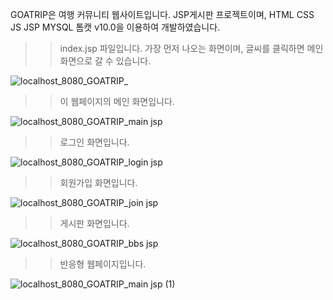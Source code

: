 GOATRIP은 여행 커뮤니티 웹사이트입니다.
JSP게시판 프로젝트이며, HTML CSS JS JSP MYSQL 톰캣 v10.0을 이용하여 개발하였습니다. 



>> index.jsp 파일입니다. 가장 먼저 나오는 화면이며, 글씨를 클릭하면 메인 화면으로 갈 수 있습니다.
>> 
![localhost_8080_GOATRIP_](https://user-images.githubusercontent.com/127868594/226675031-18da39f9-fda8-4296-9d26-1a8adfe024b0.png)




>> 이 웹페이지의 메인 화면입니다.
>> 
![localhost_8080_GOATRIP_main jsp](https://user-images.githubusercontent.com/127868594/226675408-d088b26b-5340-4cb9-9ce0-f552cd39f731.png)




>> 로그인 화면입니다.
>> 
![localhost_8080_GOATRIP_login jsp](https://user-images.githubusercontent.com/127868594/226675707-566895fd-e580-4270-88e5-0087b4e9dff4.png)





>> 회원가입 화면입니다.
>> 
![localhost_8080_GOATRIP_join jsp](https://user-images.githubusercontent.com/127868594/226675966-c7c578ea-fbcf-4e6f-b419-d0d6e96acaed.png)




>> 게시판 화면입니다.
>> 
![localhost_8080_GOATRIP_bbs jsp](https://user-images.githubusercontent.com/127868594/226676357-64c8b43e-9553-4ae4-a242-c46198811c30.png)




>> 반응형 웹페이지입니다.
>> 
![localhost_8080_GOATRIP_main jsp (1)](https://user-images.githubusercontent.com/127868594/226676742-9f58e8eb-8fb2-469d-bf8f-8898a68059ed.png)


